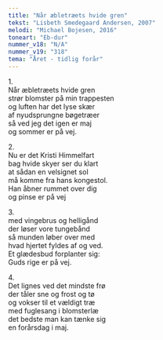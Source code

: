 ```yaml
---
title: "Når æbletræets hvide gren"
tekst: "Lisbeth Smedegaard Andersen, 2007"
melodi: "Michael Bojesen, 2016"
toneart: "Eb-dur"
nummer_v18: "N/A"
nummer_v19: "318"
tema: "Året - tidlig forår"
---
```


1\.\
Når æbletræets hvide gren\
strør blomster på min trappesten\
og luften har det lyse skær\
af nyudsprungne bøgetræer\
så ved jeg det igen er maj\
og sommer er på vej.

2\.\
Nu er det Kristi Himmelfart\
bag hvide skyer ser du klart\
at sådan en velsignet sol\
må komme fra hans kongestol.\
Han åbner rummet over dig\
og pinse er på vej

3\.\
med vingebrus og helligånd\
der løser vore tungebånd\
så munden løber over med\
hvad hjertet fyldes af og ved.\
Et glædesbud forplanter sig:\
Guds rige er på vej.

4\.\
Det lignes ved det mindste frø\
der tåler sne og frost og tø\
og vokser til et vældigt træ\
med fuglesang i blomsterlæ\
det bedste man kan tænke sig\
en forårsdag i maj.